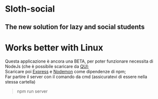 # Sloth-social
## The new solution for lazy and social students

# Works better with Linux
Questa applicazione è ancora una BETA, per poter funzionare necessita di NodeJs (che è possibile scaricare da <a href="https://nodejs.org/en/download/">QUI</a>;<br>
Scaricare poi <a href="https://www.npmjs.com/package/express/">Express</a> e <a href="https://www.npmjs.com/package/nodemon/">Nodemon</a> come dipendenze di npm;<br>
Far partire il server con il comando da cmd (assicuratevi di essere nella stessa cartella)

> npm run server
